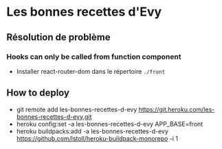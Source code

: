 # Les bonnes recettes d'Evy

## Résolution de problème

### Hooks can only be called from function component

- Installer react-router-dom dans le répertoire `./front`

## How to deploy

- git remote add les-bonnes-recettes-d-evy https://git.heroku.com/les-bonnes-recettes-d-evy.git
- heroku config:set -a les-bonnes-recettes-d-evy APP_BASE=front
- heroku buildpacks:add -a les-bonnes-recettes-d-evy https://github.com/lstoll/heroku-buildpack-monorepo -i 1
